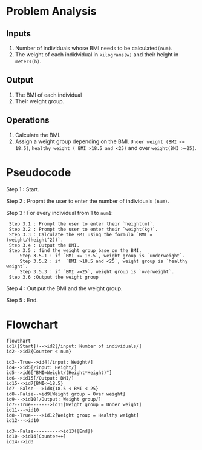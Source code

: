 # Problem Analysis
## Inputs
1. Number of individuals whose BMI needs to be calculated`(num)`.
2. The weight of each indidvidual in `kilograms(w)` and their height in `meters(h)`.
## Output
1. The BMI of each individual
2. Their weight group. 
## Operations
1. Calculate the BMI.
2. Assign a weight group depending on the BMI. `Under weight (BMI <= 18.5)`, `healthy weight ( BMI >18.5 and <25)` and over `weight(BMI >=25)`.
# Pseudocode
Step 1 : Start.

Step 2 : Propmt the user to enter the number of individuals `(num)`.

Step 3 : For every individual from 1 to `num1`:
     
     Step 3.1 : Prompt the user to enter their `height(m)`.
     Step 3.2 : Prompt the user to enter their `weight(kg)`.
     Step 3.3 : Calculate the BMI using the formula `BMI = (weight/(height^2))`.
     Step 3.4 : Output the BMI.
     Step 3.5 : find the weight group base on the BMI.
         Step 3.5.1 : if `BMI <= 18.5`, weight group is `underweight`.
         Step 3.5.2 : if  `BMI >18.5 and <25`, weight group is `healthy weight`.
         Step 3.5.3 : if `BMI >=25`, weight group is `overweight`.
     Step 3.6 :Output the weight group
     
 Step 4 : Out put the BMI and the weight group.
 
 Step 5 : End.


# Flowchart



``` mermaid
flowchart 
id1([Start])-->id2[/input: Number of individuals/]
id2-->id3{Counter < num}

id3--True-->id4[/input: Weight/]
id4-->id5[/input: Height/]
id5-->id6["BMI=Weight/(Height*Height)"] 
id6-->id15[/Output: BMI/]
id15-->id7{BMI<=18.5}
id7--False--->id8{18.5 < BMI < 25}
id8--False-->id9[Weight group = Over weight]
id9--->id10[/Output: Weight group/]
id7--True------->id11[Weight group = Under weight]
id11--->id10
id8--True---->id12[Weight group = Healthy weight]
id12--->id10

id3--False---------->id13([End])
id10-->id14[Counter++]
id14-->id3
```
